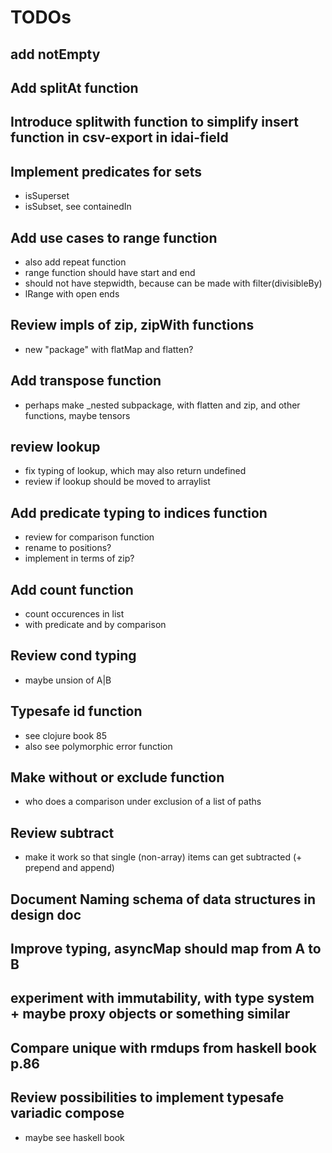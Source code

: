 # TODOs

## add notEmpty

## Add splitAt function

## Introduce splitwith function to simplify insert function in csv-export in idai-field

## Implement predicates for sets

* isSuperset
* isSubset, see containedIn

## Add use cases to range function

* also add repeat function
* range function should have start and end
* should not have stepwidth, because can be made with filter(divisibleBy)
* lRange with open ends

## Review impls of zip, zipWith functions

* new "package" with flatMap and flatten?

## Add transpose function

* perhaps make _nested subpackage, with flatten and zip, and other functions, maybe tensors

## review lookup

*  fix typing of lookup, which may also return undefined
* review if lookup should be moved to arraylist

## Add predicate typing to indices function

* review for comparison function
* rename to positions?
* implement in terms of zip?

## Add count function

* count occurences in list
* with predicate and by comparison

## Review cond typing

* maybe unsion of A|B

## Typesafe id function 

* see clojure book 85
* also see polymorphic error function

## Make without or exclude function

* who does a comparison under exclusion of a list of paths

## Review subtract

* make it work so that single (non-array) items can get subtracted (+ prepend and append)

## Document Naming schema of data structures in design doc

## Improve typing, asyncMap should map from A to B

## experiment with immutability, with type system + maybe proxy objects or something similar

## Compare unique with rmdups from haskell book p.86

## Review possibilities to implement typesafe variadic compose

* maybe see haskell book


